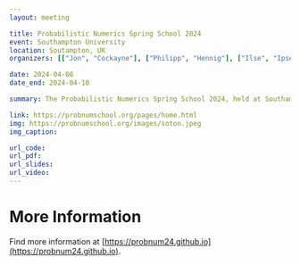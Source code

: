 ```yaml
---
layout: meeting

title: Probabilistic Numerics Spring School 2024
event: Southampton University
location: Soutampton, UK
organizers: [["Jon", "Cockayne"], ["Philipp", "Hennig"], ["Ilse", "Ipsen"],  ["Chris", "Oates"], ["Tim","Sullivan"]]

date: 2024-04-08
date_end: 2024-04-10

summary: The Probabilistic Numerics Spring School 2024, held at Southampton University's Highfield Campus.

link: https://probnumschool.org/pages/home.html
img: https://probnumschool.org/images/soton.jpeg
img_caption: 

url_code:
url_pdf:
url_slides:
url_video:
---
```


# More Information

Find more information at [https://probnum24.github.io](https://probnum24.github.io).